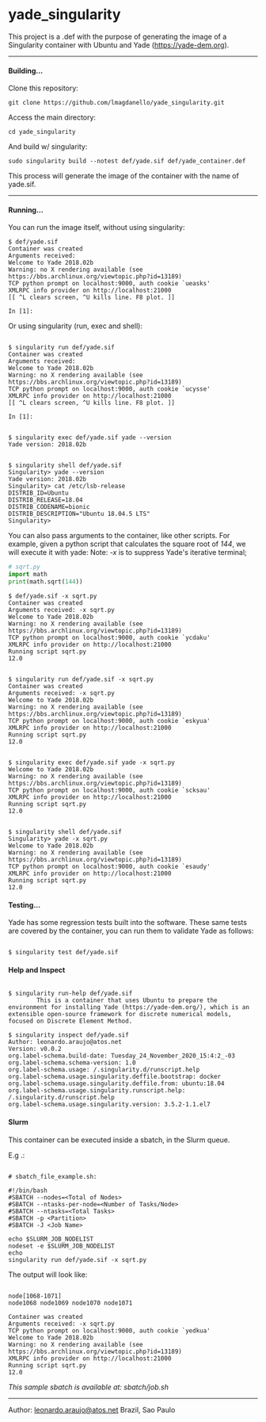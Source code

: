 # yade_singularity

This project is a .def with the purpose of generating the image of a Singularity container with Ubuntu and Yade (https://yade-dem.org).

---
#### Building...

Clone this repository:
```shell
git clone https://github.com/lmagdanello/yade_singularity.git
```

Access the main directory:
```shell
cd yade_singularity
```
And build w/ singularity:
```shell
sudo singularity build --notest def/yade.sif def/yade_container.def
```

This process will generate the image of the container with the name of yade.sif.

---
#### Running...

You can run the image itself, without using singularity:
```shell
$ def/yade.sif
Container was created
Arguments received:
Welcome to Yade 2018.02b
Warning: no X rendering available (see https://bbs.archlinux.org/viewtopic.php?id=13189)
TCP python prompt on localhost:9000, auth cookie `ueasks'
XMLRPC info provider on http://localhost:21000
[[ ^L clears screen, ^U kills line. F8 plot. ]]

In [1]:
```

Or using singularity (run, exec and shell):
```shell

$ singularity run def/yade.sif
Container was created
Arguments received:
Welcome to Yade 2018.02b
Warning: no X rendering available (see https://bbs.archlinux.org/viewtopic.php?id=13189)
TCP python prompt on localhost:9000, auth cookie `ucysse'
XMLRPC info provider on http://localhost:21000
[[ ^L clears screen, ^U kills line. F8 plot. ]]

In [1]:


$ singularity exec def/yade.sif yade --version
Yade version: 2018.02b


$ singularity shell def/yade.sif
Singularity> yade --version
Yade version: 2018.02b
Singularity> cat /etc/lsb-release
DISTRIB_ID=Ubuntu
DISTRIB_RELEASE=18.04
DISTRIB_CODENAME=bionic
DISTRIB_DESCRIPTION="Ubuntu 18.04.5 LTS"
Singularity>
```

You can also pass arguments to the container, like other scripts. For example, given a python script that calculates the square root of *144*, we will execute it with yade:
Note: *-x* is to suppress Yade's iterative terminal;
```python
# sqrt.py
import math
print(math.sqrt(144))
```

```shell
$ def/yade.sif -x sqrt.py
Container was created
Arguments received: -x sqrt.py
Welcome to Yade 2018.02b
Warning: no X rendering available (see https://bbs.archlinux.org/viewtopic.php?id=13189)
TCP python prompt on localhost:9000, auth cookie `ycdaku'
XMLRPC info provider on http://localhost:21000
Running script sqrt.py
12.0


$ singularity run def/yade.sif -x sqrt.py
Container was created
Arguments received: -x sqrt.py
Welcome to Yade 2018.02b
Warning: no X rendering available (see https://bbs.archlinux.org/viewtopic.php?id=13189)
TCP python prompt on localhost:9000, auth cookie `eskyua'
XMLRPC info provider on http://localhost:21000
Running script sqrt.py
12.0


$ singularity exec def/yade.sif yade -x sqrt.py
Welcome to Yade 2018.02b
Warning: no X rendering available (see https://bbs.archlinux.org/viewtopic.php?id=13189)
TCP python prompt on localhost:9000, auth cookie `scksau'
XMLRPC info provider on http://localhost:21000
Running script sqrt.py
12.0


$ singularity shell def/yade.sif
Singularity> yade -x sqrt.py
Welcome to Yade 2018.02b
Warning: no X rendering available (see https://bbs.archlinux.org/viewtopic.php?id=13189)
TCP python prompt on localhost:9000, auth cookie `esaudy'
XMLRPC info provider on http://localhost:21000
Running script sqrt.py
12.0
```

#### Testing...

Yade has some regression tests built into the software. These same tests are covered by the container, you can run them to validate Yade as follows:

```shell

$ singularity test def/yade.sif
```

#### Help and Inspect

```shell

$ singularity run-help def/yade.sif
        This is a container that uses Ubuntu to prepare the environment for installing Yade (https://yade-dem.org/), which is an extensible open-source framework for discrete numerical models, focused on Discrete Element Method.
```

```shell
$ singularity inspect def/yade.sif
Author: leonardo.araujo@atos.net
Version: v0.0.2
org.label-schema.build-date: Tuesday_24_November_2020_15:4:2_-03
org.label-schema.schema-version: 1.0
org.label-schema.usage: /.singularity.d/runscript.help
org.label-schema.usage.singularity.deffile.bootstrap: docker
org.label-schema.usage.singularity.deffile.from: ubuntu:18.04
org.label-schema.usage.singularity.runscript.help: /.singularity.d/runscript.help
org.label-schema.usage.singularity.version: 3.5.2-1.1.el7
```

#### Slurm

This container can be executed inside a sbatch, in the Slurm queue.

E.g .:

```shell

# sbatch_file_example.sh:

#!/bin/bash
#SBATCH --nodes=<Total of Nodes>
#SBATCH --ntasks-per-node=<Number of Tasks/Node>
#SBATCH --ntasks=<Total Tasks>
#SBATCH -p <Partition> 
#SBATCH -J <Job Name> 

echo $SLURM_JOB_NODELIST
nodeset -e $SLURM_JOB_NODELIST
echo
singularity run def/yade.sif -x sqrt.py
```

The output will look like:
```shell

node[1068-1071]
node1068 node1069 node1070 node1071

Container was created
Arguments received: -x sqrt.py
TCP python prompt on localhost:9000, auth cookie `yedkua'
Welcome to Yade 2018.02b
Warning: no X rendering available (see https://bbs.archlinux.org/viewtopic.php?id=13189)
XMLRPC info provider on http://localhost:21000
Running script sqrt.py
12.0
```

*This sample sbatch is available at: sbatch/job.sh*

---

Author: leonardo.araujo@atos.net
Brazil, Sao Paulo








